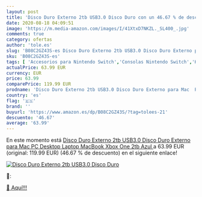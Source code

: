 ```yaml
---
layout: post
title: 'Disco Duro Externo 2tb USB3.0 Disco Duro con un 46.67 % de descuento'
date: 2020-08-18 04:09:51
image: 'https://m.media-amazon.com/images/I/41XtxD7NKZL._SL400_.jpg'
comments: true
category: ofertas
author: 'tole.es'
slug: 'B08C2GZ43S-es Disco Duro Externo 2tb USB3.0 Disco Duro Externo para Mac...'
sku: 'B08C2GZ43S-es'
tags: [ 'Accesorios para Nintendo Switch','Consolas Nintendo Switch','Hardware y juegos para Nintendo Switch','Juegos para Nintendo Switch','Mandos para Nintendo Switch','Videojuegos','xbox', ]
actualPrice: 63.99 EUR
currency: EUR
price: 63.99
comparePrice: 119.99 EUR
prodname: 'Disco Duro Externo 2tb USB3.0 Disco Duro Externo para Mac  PC  Desktop  Laptop  MacBook  Xbox One  2tb  Azul '
country: 'es'
flag: '🇪🇸'
brand: ''
buyurl: 'https://www.amazon.es/dp/B08C2GZ43S/?tag=tolees-21'
descuento: '46.67'
average: '63.99'
---
```


En este momento está [Disco Duro Externo 2tb USB3.0 Disco Duro Externo para Mac  PC  Desktop  Laptop  MacBook  Xbox One  2tb  Azul ](https://www.amazon.es/dp/B08C2GZ43S/?tag=tolees-21) a 63.99 EUR (original: 119.99 EUR) (46.67 %  de descuento) en el siguiente enlace!

[![Disco Duro Externo 2tb USB3.0 Disco Duro](https://m.media-amazon.com/images/I/41XtxD7NKZL._SL400_.jpg)](https://www.amazon.es/dp/B08C2GZ43S/?tag=tolees-21)

🔎:


[🛒 Aquí!!!](https://www.amazon.es/dp/B08C2GZ43S/?tag=tolees-21)
